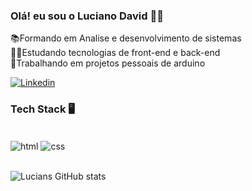 ### Olá! eu sou o Luciano David 👊🏿

📚Formando em Analise e desenvolvimento de sistemas <br>
👨‍💻Estudando tecnologias de front-end e back-end<br>
🤖Trabalhando em projetos pessoais de arduino<br>

[![Linkedin](https://img.shields.io/badge/LinkedIn-0077B5?style=for-the-badge&logo=linkedin&logoColor=white)](https://www.linkedin.com/in/luciano-david-moura-fernandes-9227552a5/)
### Tech Stack 🖥️
<div style="display: inline_block"><br/> 
    <img align="center" alt="html" src="https://img.shields.io/badge/HTML-239120?style=for-the-badge&logo=html5&logoColor=white">
    <img align="center" alt="css" src="https://img.shields.io/badge/CSS-239120?&style=for-the-badge&logo=css3&logoColor=white">
    <img align="center" alt="" src="https://img.shields.io/badge/.NET-5C2D91?style=for-the-badge&logo=.net&logoColor=white">
    <img align="center" alt="" src="https://img.shields.io/badge/C-00599C?style=for-the-badge&logo=c&logoColor=white">
    <img align="center" alt="" src="https://img.shields.io/badge/C%23-239120?style=for-the-badge&logo=c-sharp&logoColor=white"> 
    <img align="center" alt="" src="https://img.shields.io/badge/Java-ED8B00?style=for-the-badge&logo=openjdk&logoColor=white">  
    <img align="center" alt="" src="https://img.shields.io/badge/Arduino_IDE-00979D?style=for-the-badge&logo=arduino&logoColor=white"> 
    <img align="center" alt="" src="https://img.shields.io/badge/Microsoft_SQL_Server-CC2927?style=for-the-badge&logo=microsoft-sql-server&logoColor=white">
    <img align="center" alt="" src="https://img.shields.io/badge/MySQL-00000F?style=for-the-badge&logo=mysql&logoColor=white">  
     
</div>

<br>

![Lucians GitHub stats](https://github-readme-stats.vercel.app/api?username=Luc1ans&show_icons=true&theme=radical)
